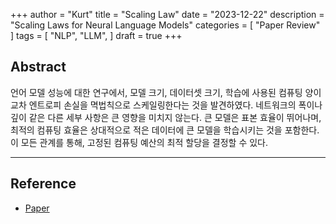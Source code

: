 +++
author = "Kurt"
title = "Scaling Law"
date = "2023-12-22"
description = "Scaling Laws for Neural Language Models"
categories = [
    "Paper Review"
]
tags = [
    "NLP",
    "LLM",
]
draft = true
+++

## Abstract

언어 모델 성능에 대한 연구에서, 모델 크기, 데이터셋 크기, 학습에 사용된 컴퓨팅 양이 교차 엔트로피 손실을 멱법칙으로 스케일링한다는 것을 발견하였다. 네트워크의 폭이나 깊이 같은 다른 세부 사항은 큰 영향을 미치지 않는다. 큰 모델은 표본 효율이 뛰어나며, 최적의 컴퓨팅 효율은 상대적으로 적은 데이터에 큰 모델을 학습시키는 것을 포함한다. 이 모든 관계를 통해, 고정된 컴퓨팅 예산의 최적 할당을 결정할 수 있다.

---

## Reference

* [Paper](https://arxiv.org/pdf/2001.08361.pdf)